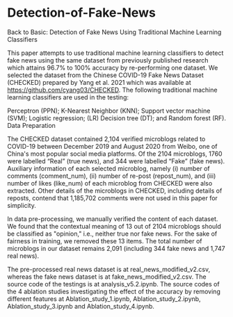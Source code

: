 # Detection-of-Fake-News
Back to Basic: Detection of Fake News Using Traditional Machine Learning Classifiers

This paper attempts to use traditional machine learning classifiers to detect fake news using the same dataset from previously published research which attains 96.7% to 100% accuracy by re-performing one dataset. We selected the dataset from the Chinese COVID-19 Fake News Dataset (CHECKED) prepared by Yang et al. 2021 which was available at https://github.com/cyang03/CHECKED. The following traditional machine learning classifiers are used in the testing:

Perceptron (PPN);
K-Nearest Neighbor (KNN);
Support vector machine (SVM);
Logistic regression; (LR)
Decision tree (DT); and
Random forest (RF).
Data Preparation

The CHECKED dataset contained 2,104 verified microblogs related to COVID-19 between December 2019 and August 2020 from Weibo, one of China's most popular social media platforms. Of the 2104 microblogs, 1760 were labelled “Real” (true news), and 344 were labelled “Fake” (fake news). Auxiliary information of each selected microblog, namely (i) number of comments (comment_num), (ii) number of re-post (repost_num), and (iii) number of likes (like_num) of each microblog from CHECKED were also extracted. Other details of the microblogs in CHECKED, including details of reposts, contend that 1,185,702 comments were not used in this paper for simplicity.

In data pre-processing, we manually verified the content of each dataset. We found that the contextual meaning of 13 out of 2104 microblogs should be classified as "opinion," i.e., neither true nor fake news. For the sake of fairness in training, we removed these 13 items. The total number of microblogs in our dataset remains 2,091 (including 344 fake news and 1,747 real news).

The pre-processed real news dataset is at real_news_modified_v2.csv, whereas the fake news dataset is at fake_news_modified_v2.csv. The source code of the testings is at analysis_v5.2.ipynb. The source codes of the 4 ablation studies investigating the effect of the accuracy by removing different features at Ablation_study_1.ipynb, Ablation_study_2.ipynb, Ablation_study_3.ipynb and Ablation_study_4.ipynb.
